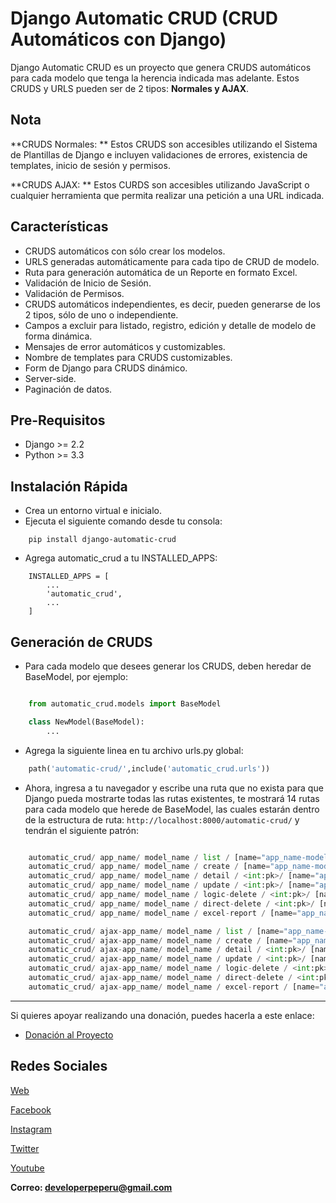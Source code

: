 # Django Automatic CRUD (CRUD Automáticos con Django)

Django Automatic CRUD es un proyecto que genera CRUDS automáticos para cada modelo que tenga la herencia indicada mas adelante. Estos CRUDS y URLS pueden ser de 2 tipos: **Normales y AJAX**.

## Nota

**CRUDS Normales: ** Estos CRUDS son accesibles utilizando el Sistema de Plantillas de Django e incluyen validaciones de errores, existencia de templates, inicio de sesión y permisos.

**CRUDS AJAX: ** Estos CURDS son accesibles utilizando JavaScript o cualquier herramienta que permita realizar una petición a una URL indicada.

## Características

* CRUDS automáticos con sólo crear los modelos.
* URLS generadas automáticamente para cada tipo de CRUD de modelo.
* Ruta para generación automática de un Reporte en formato Excel.
* Validación de Inicio de Sesión.
* Validación de Permisos.
* CRUDS automáticos independientes, es decir, pueden generarse de los 2 tipos, sólo de uno o independiente.
* Campos a excluir para listado, registro, edición y detalle de modelo de forma dinámica.
* Mensajes de error automáticos y customizables.
* Nombre de templates para CRUDS customizables.
* Form de Django para CRUDS dinámico.
* Server-side.
* Paginación de datos.

## Pre-Requisitos

- Django >= 2.2
- Python >= 3.3

## Instalación Rápida

- Crea un entorno virtual e inicialo.
- Ejecuta el siguiente comando desde tu consola:

```
    pip install django-automatic-crud
```

- Agrega automatic_crud a tu INSTALLED_APPS:
```
    INSTALLED_APPS = [
        ...
        'automatic_crud',
        ...
    ]
```

## Generación de CRUDS

- Para cada modelo que desees generar los CRUDS, deben heredar de BaseModel, por ejemplo:

```python

    from automatic_crud.models import BaseModel

    class NewModel(BaseModel):
        ...

```

- Agrega la siguiente linea en tu archivo urls.py global:

```python
    path('automatic-crud/',include('automatic_crud.urls'))
```

- Ahora, ingresa a tu navegador y escribe una ruta que no exista para que Django pueda mostrarte todas las rutas existentes, te mostrará 14 rutas para cada modelo que herede de BaseModel, las cuales estarán dentro de la estructura de ruta: `http://localhost:8000/automatic-crud/` y tendrán el siguiente patrón:

```python

    automatic_crud/ app_name/ model_name / list / [name="app_name-model_name-list"]
    automatic_crud/ app_name/ model_name / create / [name="app_name-model_name-create"]
    automatic_crud/ app_name/ model_name / detail / <int:pk>/ [name="app_name-model_name-detail"]
    automatic_crud/ app_name/ model_name / update / <int:pk>/ [name="app_name-model_name-update"]
    automatic_crud/ app_name/ model_name / logic-delete / <int:pk>/ [name="app_name-model_name-logic-delete"]
    automatic_crud/ app_name/ model_name / direct-delete / <int:pk>/ [name="app_name-model_name-direct-delete"]
    automatic_crud/ app_name/ model_name / excel-report / [name="app_name-model_name-excel-report"]

    automatic_crud/ ajax-app_name/ model_name / list / [name="app_name-model_name-list-ajax"]
    automatic_crud/ ajax-app_name/ model_name / create / [name="app_name-model_name-create-ajax"]
    automatic_crud/ ajax-app_name/ model_name / detail / <int:pk>/ [name="app_name-model_name-detail-ajax"]
    automatic_crud/ ajax-app_name/ model_name / update / <int:pk>/ [name="app_name-model_name-update-ajax"]
    automatic_crud/ ajax-app_name/ model_name / logic-delete / <int:pk>/ [name="app_name-model_name-logic-delete-ajax"]
    automatic_crud/ ajax-app_name/ model_name / direct-delete / <int:pk>/ [name="app_name-model_name-direct-delete-ajax"]
    automatic_crud/ ajax-app_name/ model_name / excel-report / [name="app_name-model_name-excel-report-ajax"]

```

---

Si quieres apoyar realizando una donación, puedes hacerla a este enlace:

- [Donación al Proyecto](https://www.paypal.com/paypalme/oliversando)

## Redes Sociales

[Web](http://www.developerpe.com)

[Facebook](https://www.facebook.com/developerper​)

[Instagram](https://www.instagram.com/developer.pe/​)

[Twitter](https://twitter.com/Developerpepiur​)

[Youtube](Developer.pe)

**Correo: developerpeperu@gmail.com**
